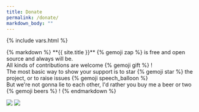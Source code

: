 ```yaml
---
title: Donate
permalink: /donate/
markdown_body: ""
---
```

{% include vars.html %}

<div class="markdown-body">{% markdown %}
**{{ site.title }}** {% gemoji zap %} is free and open source and always will be.<br />
All kinds of contributions are welcome {% gemoji gift %} !<br />
The most basic way to show your support is to star {% gemoji star %} the project, or to raise issues {% gemoji speech_balloon %}<br />
But we're not gonna lie to each other, I'd rather you buy me a beer or two {% gemoji beers %} !
{% endmarkdown %}<span></span></div>

<p>
  <a class="donate" title="Support me on Patreon" target="_blank" href="https://www.patreon.com/{{ site.patreon }}"><img src="{{ site.baseurl }}/img/donate/patreon.png" /></a>
  <a class="donate" title="Paypal Donate" target="_blank" href="https://www.paypal.me/{{ site.paypal }}"><img src="{{ site.baseurl }}/img/donate/paypal.png" /></a>
</p>